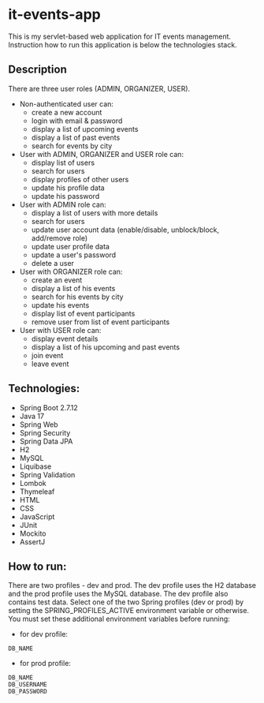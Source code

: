 # it-events-app
This is my servlet-based web application for IT events management. Instruction how to run this application is below the technologies stack.
## Description
There are three user roles (ADMIN, ORGANIZER, USER).
* Non-authenticated user can:
    * create a new account
    * login with email & password
    * display a list of upcoming events
    * display a list of past events
    * search for events by city
* User with ADMIN, ORGANIZER and USER role can:
    * display list of users
    * search for users
    * display profiles of other users
    * update his profile data
    * update his password
* User with ADMIN role can:
    * display a list of users with more details
    * search for users
    * update user account data (enable/disable, unblock/block, add/remove role)
    * update user profile data
    * update a user's password
    * delete a user
* User with ORGANIZER role can:
    * create an event
    * display a list of his events
    * search for his events by city
    * update his events
    * display list of event participants
    * remove user from list of event participants
* User with USER role can:
    * display event details
    * display a list of his upcoming and past events
    * join event
    * leave event
## Technologies:
* Spring Boot 2.7.12
* Java 17
* Spring Web
* Spring Security
* Spring Data JPA
* H2
* MySQL
* Liquibase
* Spring Validation
* Lombok
* Thymeleaf
* HTML
* CSS
* JavaScript
* JUnit
* Mockito
* AssertJ
## How to run:
There are two profiles - dev and prod. The dev profile uses the H2 database and the prod profile uses the MySQL database. The dev profile also contains test data. Select one of the two Spring profiles (dev or prod) by setting the SPRING_PROFILES_ACTIVE environment variable or otherwise. You must set these additional environment variables before running:
- for dev profile:
```
DB_NAME
```
- for prod profile:
```
DB_NAME
DB_USERNAME
DB_PASSWORD
```
